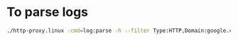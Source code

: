 # To parse logs

```bash
./http-proxy.linux -cmd=log:parse -h --filter Type:HTTP,Domain:google.com,ServerID:WDlyeoxKtfNzeRl
```